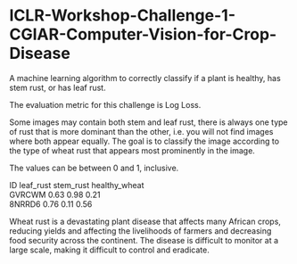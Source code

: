 # ICLR-Workshop-Challenge-1-CGIAR-Computer-Vision-for-Crop-Disease
A machine learning algorithm to correctly classify if a plant is healthy, has stem rust, or has leaf rust.

The evaluation metric for this challenge is Log Loss.

Some images may contain both stem and leaf rust, there is always one type of rust that is more dominant than the other, i.e. you will not find images where both appear equally. The goal is to classify the image according to the type of wheat rust that appears most prominently in the image.

The values can be between 0 and 1, inclusive.

ID          leaf_rust   stem_rust   healthy_wheat   
GVRCWM         0.63       0.98          0.21      
8NRRD6         0.76       0.11          0.56

Wheat rust is a devastating plant disease that affects many African crops, reducing yields and affecting the livelihoods of farmers and decreasing food security across the continent. The disease is difficult to monitor at a large scale, making it difficult to control and eradicate.
